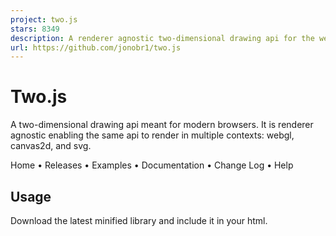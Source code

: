 ```yaml
---
project: two.js
stars: 8349
description: A renderer agnostic two-dimensional drawing api for the web.
url: https://github.com/jonobr1/two.js
---
```


Two.js
======

A two-dimensional drawing api meant for modern browsers. It is renderer agnostic enabling the same api to render in multiple contexts: webgl, canvas2d, and svg.

Home • Releases • Examples • Documentation • Change Log • Help

Usage
-----

Download the latest minified library and include it in your html.

<script src\="js/two.min.js"\></script\>

It can also be installed via npm, Node Package Manager:

npm install \--save two.js

Alternatively see how to build the library yourself.

Here is boilerplate html in order to draw a spinning rectangle in two.js:

<!doctype html\>
<html\>
  <head\>
    <meta charset\="utf-8"\>
    <script src\="js/two.min.js"\></script\>
  </head\>
  <body\>
    <script\>
      var two \= new Two({
        fullscreen: true,
        autostart: true
      }).appendTo(document.body);
      var rect \= two.makeRectangle(two.width / 2, two.height / 2, 50 ,50);
      two.bind('update', function() {
        rect.rotation += 0.001;
      });
    </script\>
  </body\>
</html\>

Custom Build
------------

Two.js uses nodejs in order to build source files. You'll first want to install that. Once installed open up a terminal and head to the repository folder:

```
cd ~/path-to-repo/two.js
npm install
```

This will give you a number of libraries that the development of Two.js relies on. If for instance you only use the `SVGRenderer` then you can really cut down on the file size by excluding the other renderers. To do this, modify `/utils/build.js` to only add the files you'd like. Then run:

```
node ./utils/build
```

And the resulting `/build/two.js` and `/build/two.min.js` will be updated to your specification.

* * *

### Using ES6 Imports

As of version `v0.7.5+` Two.js is compatible with EcmaScript 6 imports. This is typically employed in contemporary frameworks like React and Angular as well as bundling libraries like webpack, esbuild, and gulp. This adaptation of the boilerplate can be found on CodeSandbox:

import React, { useEffect, useRef } from "react";
import Two from "two.js";

export default function App() {
  var domElement \= useRef();

  useEffect(setup, \[\]);

  function setup() {
    var two \= new Two({
      fullscreen: true,
      autostart: true
    }).appendTo(domElement.current);

    var rect \= two.makeRectangle(two.width / 2, two.height / 2, 50, 50);
    two.bind("update", update);

    return unmount;

    function unmount() {
      two.unbind("update");
      two.pause();
      domElement.current.removeChild(two.renderer.domElement);
    }

    function update() {
      rect.rotation += 0.001;
    }
  }

  return <div ref\={domElement} />;
}

In addition to importing, the published packages of Two.js include the specific modules. So, if necessary you can import specific modules from the source code and bundle / minify for yourself like so:

import { Vector } from 'two.js/src/vector.js';

// In TypeScript environments leave out the ".js"
// when importing modules directly. e.g:
import { Vector } from 'two.js/src/vector';

_While useful, the main import of the `Two` namespace imports all modules. So, there isn't yet proper tree shaking implemented for the library, though it's on the roadmap._

### Running in Headless Environments

As of version `v0.7.x` Two.js can also run in a headless environment, namely running on the server with the help of a library called Node Canvas. We don't add Node Canvas to dependencies of Two.js because it's _not necessary_ to run it in the browser. However, it has all the hooks set up to run in a cloud environment. To get started follow the installation instructions on Automattic's readme. After you've done that run:

```
npm install canvas
npm install two.js
```

Now in a JavaScript file set up your Two.js scenegraph and save out frames whenever you need to:

var { createCanvas, Image } \= require('canvas');
var Two \= require('two.js')

var fs \= require('fs');
var path \= require('path');

var width \= 800;
var height \= 600;

var canvas \= createCanvas(width, height);
Two.Utils.shim(canvas, Image);

var time \= Date.now();

var two \= new Two({
  width: width,
  height: height,
  domElement: canvas
});

var rect \= two.makeRectangle(width / 2, height / 2, 50, 50);
rect.fill \= 'rgb(255, 100, 100)';
rect.noStroke();

two.render();

var settings \= { compressionLevel: 3, filters: canvas.PNG\_FILTER\_NONE };
fs.writeFileSync(path.resolve(\_\_dirname, './images/rectangle.png'), canvas.toBuffer('image/png', settings));
console.log('Finished rendering. Time took: ', Date.now() \- time);

process.exit();

Build Documentation
-------------------

The Two.js website is bundled with this repository. Relying on Vuepress the repository generates a website based on numerous `README.md` files housed in the `wiki` directory. Use the following the node commands as follows:

npm run docs:generate   // Generate README.md files for documentation from source code comments
npm run docs:dev        // Creates a local server to generate all documentation
npm run docs:build      // Builds out static site and associated files to wiki/.vuepress/dist

N.B: Vuepress is a legacy library and as such these commands rely on an older version of Node. Run `nvm use` if you get errors. If you don't use Node Version Manager then see `.nvmrc` to install the correct version of node on your local machine.

Change Log
----------

Two.js has been in operation since 2012. For a full list of changes from its first alpha version built with Three.js to the most up-to-date tweaks. Check out the wiki here.

* * *

#### And a big thank you to our sponsors who include:

Epilogue Press
